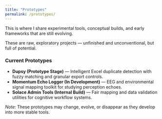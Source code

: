 ```yaml
---
title: "Prototypes"
permalink: /prototypes/
---
```


<p>This is where I share experimental tools, conceptual builds, and early frameworks that are still evolving.</p>

<p>These are raw, exploratory projects — unfinished and unconventional, but full of potential.</p>

<h3><strong>Current Prototypes</strong></h3>

<ul>
  <li><strong>Dupsy (Prototype Stage)</strong> — Intelligent Excel duplicate detection with fuzzy matching and granular export controls.</li>
  <li><strong>Momentum Echo Logger (In Development)</strong> — EEG and environmental signal mapping toolkit for studying perception echoes.</li>
  <li><strong>Solace Admin Tools (Internal Build)</strong> — Fair mapping and data validation utilities for cognitive workflow systems.</li>
</ul>

<p><em>Note:</em> These prototypes may change, evolve, or disappear as they develop into more stable tools.</p>
